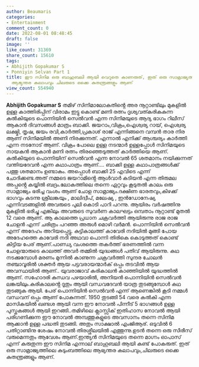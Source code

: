 ```yaml
---
author: Beaumaris
categories:
- Entertainment
comment_count: 0
date: 2022-08-01 08:48:45
draft: false
image: ''
like_count: 31369
share_count: 15610
tags:
- Abhijith Gopakumar S
- Ponniyin Selvan Part 1
title: ഈ സിനിമ ഒരു ബാഹുബലി ആയി വെറുതെ കാണരുത്, ഇത് ഒരു സാമ്രാജ്യത്തിലെ കുടുംബത്തിലെ
  ആഭ്യന്തര കലാപവും ചിലരുടെ ഒക്കെ കുതന്ത്രങ്ങളും ആണ്
view_count: 554940
---
```


**Abhijith Gopakumar S** തമിഴ് സിനിമാലോകതിൻ്റെ അര നൂറ്റാണ്ടിലും മുകളിൽ ഉള്ള കാത്തിരിപ്പിന് വിരാമം ഇട്ടു കൊണ്ട് മണി രത്നം ദൃശ്യവത്കരികകുന്ന കൽകിയുടെ പൊന്നിയിൻ സെൽവൻ എന്ന സിനിമയുടെ ആദ്യ ഭാഗം റിലീസ് ആകാൻ ദിവസങ്ങൾ മാത്രം ബാക്കി. ജയറാം,വിക്രം,ഐശ്വര്യ റായ്, ഐശ്വര്യ ലക്ഷ്മി, തൃഷ, ജയം രവി,കാർത്തി,പ്രകാശ് രാജ് എന്നിങ്ങനെ വമ്പൻ താര നിര ആണ് സിനിമയിൽ അണി നിരക്കുന്നത്. എന്നാൽ എനിക്ക് ആശ്ചര്യം കാർത്തി എന്ന നടനോട് ആണ്. വിക്രം പോലെ ഉള്ള നടന്മാർ ഉള്ളപ്പോൾ സിനിമയുടെ നായകൻ ആകാൻ മണി രത്നം തിരഞ്ഞെടുത്തത് കാർത്തിയെ ആണ്. കൽകിയുടെ പൊന്നിയിന് സെൽവൻ എന്ന നോവൽ 65 ശതമാനം നയിക്കുന്നത് വന്തിയദേവൻ എന്ന കഥാപാത്രം ആണ്.... ബാക്കി ഉള്ള കഥാപാത്രങ്ങൾക്ക് പത്തു ശതമാനം ഉണ്ടാകും. അപ്പൊൾ ബാക്കി 25 എവിടെ എന്ന് ചോദിക്കണ്ട.അത് നമ്മടെ ജയറാമിൻ്റെ ആൾവാർ കടിയൻ എന്ന തിരുമല അപ്പൻ്റെ കയ്യിൽ ബദ്രം.ലോകത്തിലെ തന്നെ ഏറ്റവും കൂടുതൽ കാലം ഒരു സാമ്രാജ്യം ഭരിച്ച വംശം ആണ് ചോള സാമ്രാജ്യം.ദക്ഷിണ ഭാരതവും,കിഴക്ക് ഭാഗവും കടന്നു ശ്രീലങ്കയും , മാലിദ്വീപ്, മലേഷ്യ , ഇൻഡോനേഷ്യ എന്നിവടങ്ങളിൽ അവരുടെ പുലി കൊടി പാറി പറന്നു. ആയിരം വർഷത്തിനു മുകളിൽ ഭരിച്ചു എങ്കിലും അവരുടെ സുവർണ കാലഘട്ടം ഒമ്പതാം നൂറ്റാണ്ട് മുതൽ 12 വരെ ആണ്. ആ കാലത്തെ പ്രധാന ചക്രവർത്തി ആയിരുന്നു രാജ രാജ ചോളൻ എന്ന് ചരിത്രം പറഞ്ഞ അരുൾ മൊഴി വർമൻ. പൊന്നിയിൻ സെൽവൻ എന്ന് അദേഹം അറിയപ്പെട്ടു. കുട്ടികാലത്ത് കാവേരി നദിയിൽ മുങ്ങി പോയ അദേഹത്തെ കാവേരി നദി അഥവാ പൊന്നി തിരികെ കൊടുത്തത് കൊണ്ട് കിട്ടിയ പേര് ആണ്.പാണ്ഡ്യ വംശത്തെ തകർത്ത് ഭരണത്തിൽ വന്ന ചോളന്മാരുടെ കാലത്ത് അവർ തമ്മിൽ യുദ്ധങ്ങൾ പതിവ് ആയിരുന്നു. കഥ നടക്കുമ്പോൾ മരണം മുന്നിൽ കാണുന്ന ചക്രവർത്തി സുന്ദര ചോലൻ തഞ്ചാവൂരിൽ ശക്തർ ആയ പട്ടവരായന്മാർക് ഒപ്പം തടവിൽ ആയ അവസ്ഥയിൽ ആണ്.. യുവരാജാവ് കരികാലൻ കാഞ്ഞിയിൽ യുദ്ധത്തിൽ ആണ്. സഹോദരി കുന്ധവ പഴയാരിൽ, അനിയൻ പൊന്നിയിൻ സെൽവൻ ലങ്കയിലും.കരികാലൻ്റെ ദൂതും ആയി വന്ധവദേവൻ യാത്ര തുടങ്ങുമ്പോൾ കഥ തുടങ്ങുക ആയി. പേര് പൊന്നിയിൻ സെൽവൻ എന്ന് ആണെങ്കിൽ കൂടി നമ്മൾ വന്ധവന് ഒപ്പം ആണ് പോകുന്നത്. 1950 തുടങ്ങി 54 വരെ കൽകി എന്ന മാസികയിൽ ഖണ്ടശ ആയി വന്ന ഈ നോവൽ പിന്നീട് 5 ഭാഗങ്ങൾ ഉള്ള പുസ്തകങ്ങൾ ആയി ഇറങ്ങി..തമിഴിലെ ക്ലാസ്സിക് ഇതിഹാസ നോവൽ ആയി പരിഗണിക്കുന്ന ഈ നോവൽ അമ്പത്തുകളുടെ അവസാനം തന്നെ സിനിമ ആക്കാൻ ഉള്ള പദ്ധതി തുടങ്ങി. അതും സാക്ഷാൽ എംജിആര്. ഒടുവിൽ 6 പതിറ്റാണ്ടിനു ശേഷം നോവൽ തിരശ്ശീലയിൽ എത്തുന്നു.ഉടൻ തന്നെ ഒരു സീരീസ് വരുമെന്നതും ആവേശം ആണ്.ഇന്ത്യൻ സിനിമയുടെ തന്നെ മാഗ്നം ഓപാസ് എന്ന് കരുതുന്ന ഈ സിനിമ എന്നാല് ബാഹുബലി ആയി കണ്ട് പോകരുത്. ഇത് ഒരു സാമ്രാജ്യത്തിലെ കുടുംബത്തിലെ ആഭ്യന്തര കലാപവും,ചിലരുടെ ഒക്കെ കുതന്ത്രങ്ങളും ആണ്.